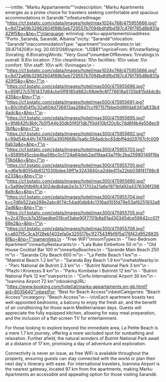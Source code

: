 ---\ntitle: "Marku Appartaments\""\ndescription: "Marku Apartments emerges as a prime choice for travelers seeking comfortable and spacious accommodations in Sarandë."\nfeaturedImage: "https://cf.bstatic.com/xdata/images/hotel/max1024x768/475955666.jpg?k=8d72a69b32962604f88b5eb729557b7094bdfdfbd187c476f785d8b831a429f5&o=&hp=1"\nlanguage: en\nslug: marku-appartaments\naddress: "Porto ,Saranda, Sarandë, Albania"\ncity: "Sarandë"\nlocation: "Sarandë"\naccommodationType: "apartment"\ncoordinates:\n  lat: 39.8714208\n  lng: 20.0031266\nprice: "US$81"\npriceFrom: 81\nstarRating: 3\nrating: 8.8\nratingWords: "Very Good"\nnumberOfReviews: 1\nratings:\n  overall: 8.8\n  location: 7.5\n  cleanliness: 10\n  facilities: 10\n  value: 5\n  comfort: 10\n  staff: 10\n  wifi: 0\nimages:\n  - "https://cf.bstatic.com/xdata/images/hotel/max1024x768/475955666.jpg?k=8d72a69b32962604f88b5eb729557b7094bdfdfbd187c476f785d8b831a429f5&o=&hp=1"\n  - "https://cf.bstatic.com/xdata/images/hotel/max500/475955696.jpg?k=959f27c5761437d64cbe5ff8185d882c68de9c6f776618a5135b815d4dc8c435&o=&hp=1"\n  - "https://cf.bstatic.com/xdata/images/hotel/max500/475955691.jpg?k=80c0fd54f5c32a604d736613aa268d7ccf97157fbbe0d96fda6341a833b44adc&o=&hp=1"\n  - "https://cf.bstatic.com/xdata/images/hotel/max300/475955695.jpg?k=9fd642fc8bfc7b5f544b30db5f45f1db7f0d410bf20c6c7dd8f4b4e558ec93bf&o=&hp=1"\n  - "https://cf.bstatic.com/xdata/images/hotel/max300/475955692.jpg?k=99d54b44fc7478465a395f668b7ea6c394adcbc83dbff4dd29767cfc0096ab3a&o=&hp=1"\n  - "https://cf.bstatic.com/xdata/images/hotel/max300/475955703.jpg?k=8589945ccbe4ba56bc0c1724a64deb2ad19aa43a7f9c2ba25980149f19a718d4&o=&hp=1"\n  - "https://cf.bstatic.com/xdata/images/hotel/max300/475955700.jpg?k=d6e1b80554b6121030bdee39ff1e3243840ca2dde411a22bb038f41798c8e233&o=&hp=1"\n  - "https://cf.bstatic.com/xdata/images/hotel/max300/475955690.jpg?k=5a99e0fdb6fc4302dedb4ab2e3c371702a21a6e1971bfa92a4376306f2988a9c&o=&hp=1"\n  - "https://cf.bstatic.com/xdata/images/hotel/max300/475955704.jpg?k=c7d6b522ab288e2abc8f74c54ad0db84c1316ad105fd79e53af6251932a82ad6&o=&hp=1"\n  - "https://cf.bstatic.com/xdata/images/hotel/max300/475955705.jpg?k=2c479ccb7a35faedbe019cef3abe90f7701b8a91ad30345dce59642cc07f68e2&o=&hp=1"\n  - "https://cf.bstatic.com/xdata/images/hotel/max300/475955706.jpg?k=a607f5c3ca3f28eb1402efa0e325517bc1f27543ffbf6f5a176f42d95288356f&o=&hp=1"\namenities:\n  - "Free WiFi"\nroomTypes:\n  - "Two-Bedroom Apartment"\nnearbyRestaurants:\n  - "Lala Buke Embeltore 50 m"\n  - "Old House Cocktail Bar 100 m"\nnearbyBeaches:\n  - "Sarande Main Beach 250 m"\n  - "Saranda City Beach 600 m"\n  - "La Petite Beach 1 km"\n  - "Maestral Beach 1.2 km"\n  - "Saranda Bay Beach 1.9 km"\nwhatsNearby:\n  - "Parc National de Butrint 2.3 km"\n  - "Butrint National Park 3 km"\n  - "Plazhi I Krorezes 8 km"\n  - "Parku Kombetar I Butrintit 12 km"\n  - "Butrint National Park 12 km"\nairports:\n  - "Corfu International Airport 30 km"\n  - "Ioannina Airport 72 km"\nbookingURL: "https://www.booking.com/hotel/al/marku-appartaments.en-gb.html?aid=8035640"\nbestFor: "Best for Beach Access"\nbestCategories: "Beach Access"\ncategory: "Beach Access"\n---\n\nEach apartment boasts two well-appointed bedrooms, a balcony to enjoy the fresh air, and the benefit of air conditioning for those warm Mediterranean days. Guests will appreciate the fully equipped kitchen, allowing for easy meal preparation, and the inclusion of a flat-screen TV for entertainment.

For those looking to explore beyond the immediate area, La Petite Beach is a mere 1.7 km journey, offering a more secluded spot for sunbathing and relaxation. Further afield, the natural wonders of Butrint National Park await at a distance of 17 km, promising a day of adventure and exploration.

Connectivity is never an issue, as free WiFi is available throughout the property, ensuring guests can stay connected with the world or plan their next day's itinerary with ease. For international travelers, Ioannina Airport is the nearest gateway, located 97 km from the apartments, making Marku Apartments an accessible and appealing option for those visiting Sarandë.